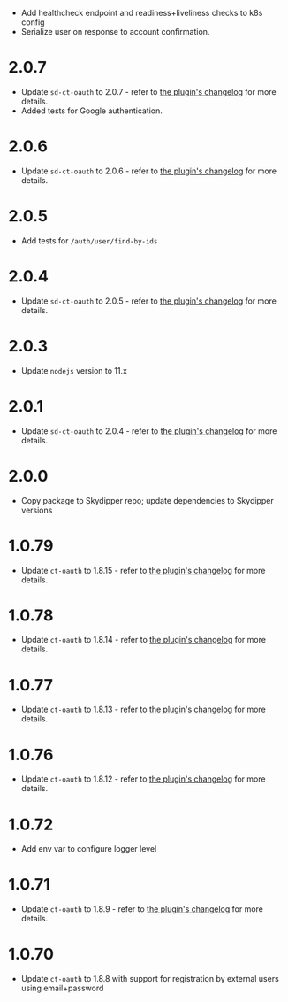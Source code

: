 - Add healthcheck endpoint and readiness+liveliness checks to k8s config
- Serialize user on response to account confirmation.

# 2.0.7
- Update `sd-ct-oauth` to 2.0.7 - refer to [the plugin's changelog](https://github.com/Skydipper/ct-oauth-plugin/blob/2.0.7/CHANGELOG.md) for more details.
- Added tests for Google authentication.

# 2.0.6
- Update `sd-ct-oauth` to 2.0.6 - refer to [the plugin's changelog](https://github.com/Skydipper/ct-oauth-plugin/blob/2.0.6/CHANGELOG.md) for more details.

# 2.0.5
- Add tests for `/auth/user/find-by-ids`

# 2.0.4
- Update `sd-ct-oauth` to 2.0.5 - refer to [the plugin's changelog](https://github.com/Skydipper/ct-oauth-plugin/blob/2.0.5/CHANGELOG.md) for more details.

# 2.0.3
- Update `nodejs` version to 11.x

# 2.0.1
- Update `sd-ct-oauth` to 2.0.4 - refer to [the plugin's changelog](https://github.com/Skydipper/ct-oauth-plugin/blob/2.0.4/CHANGELOG.md) for more details.

# 2.0.0
- Copy package to Skydipper repo; update dependencies to Skydipper versions

# 1.0.79
- Update `ct-oauth` to 1.8.15 - refer to [the plugin's changelog](https://github.com/control-tower/ct-oauth-plugin/blob/1.8.15/CHANGELOG.md) for more details.

# 1.0.78
- Update `ct-oauth` to 1.8.14 - refer to [the plugin's changelog](https://github.com/control-tower/ct-oauth-plugin/blob/1.8.14/CHANGELOG.md) for more details.

# 1.0.77
- Update `ct-oauth` to 1.8.13 - refer to [the plugin's changelog](https://github.com/control-tower/ct-oauth-plugin/blob/1.8.13/CHANGELOG.md) for more details.

# 1.0.76
- Update `ct-oauth` to 1.8.12 - refer to [the plugin's changelog](https://github.com/control-tower/ct-oauth-plugin/blob/1.8.12/CHANGELOG.md) for more details.

# 1.0.72
- Add env var to configure logger level

# 1.0.71
- Update `ct-oauth` to 1.8.9 - refer to [the plugin's changelog](https://github.com/control-tower/ct-oauth-plugin/blob/1.8.9/CHANGELOG.md) for more details.

# 1.0.70
- Update `ct-oauth` to 1.8.8 with support for registration by external users using email+password
